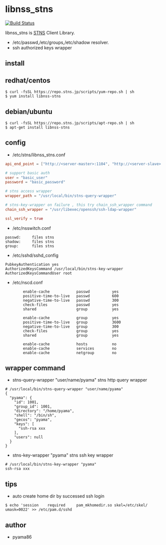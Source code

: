 # libnss_stns
[![Build Status](https://travis-ci.org/STNS/libnss_stns.svg?branch=master)](https://travis-ci.org/STNS/libnss_stns)

libnss_stns is [STNS](https://github.com/pyama86/STNS) Client Library.
* /etc/passwd,/etc/groups,/etc/shadow resolver.
* ssh authorized keys wrapper

## install
## redhat/centos
```
$ curl -fsSL https://repo.stns.jp/scripts/yum-repo.sh | sh
$ yum install libnss-stns
```
## debian/ubuntu
```
$ curl -fsSL https://repo.stns.jp/scripts/apt-repo.sh | sh
$ apt-get install libnss-stns
```

## config
* /etc/stns/libnss_stns.conf
```toml
api_end_point = ["http://<server-master>:1104", "http://<server-slave>:1104"]

# support basic auth
user = "basic_user"
password = "basic_password"

# stns access wrapper
wrapper_path = "/usr/local/bin/stns-query-wrapper"

# stns-key-wrapper on failure , this try chain_ssh_wrapper command
chain_ssh_wrapper = "/usr/libexec/openssh/ssh-ldap-wrapper"

ssl_verify = true
```

* /etc/nsswitch.conf
```
passwd:     files stns
shadow:     files stns
group:      files stns
```

* /etc/sshd/sshd_config

```
PubkeyAuthentication yes
AuthorizedKeysCommand /usr/local/bin/stns-key-wrapper
AuthorizedKeysCommandUser root
```

* /etc/nscd.conf
```
        enable-cache            passwd          yes
        positive-time-to-live   passwd          600
        negative-time-to-live   passwd          300
        check-files             passwd          yes
        shared                  group           yes

        enable-cache            group           yes
        positive-time-to-live   group           3600
        negative-time-to-live   group           300
        check-files             group           yes
        shared                  group           yes

        enable-cache            hosts           no
        enable-cache            services        no
        enable-cache            netgroup        no
```

## wrapper command
* stns-query-wrapper "user/name/pyama"
stns http query wrapper
```
# /usr/local/bin/stns-query-wrapper "user/name/pyama"
{
  "pyama": {
    "id": 1001,
    "group_id": 1001,
    "directory": "/home/pyama",
    "shell": "/bin/sh",
    "gecos": "pyama",
    "keys": [
      "ssh-rsa xxx
    ],
    "users": null
  }
}
```

* stns-key-wrapper "pyama"
stns ssh key wrapper
```
# /usr/local/bin/stns-key-wrapper "pyama"
ssh-rsa xxx
```

## tips
* auto create home dir by successed ssh login
```
$ echo 'session    required     pam_mkhomedir.so skel=/etc/skel/ umask=0022' >> /etc/pam.d/sshd
```

## author
* pyama86
